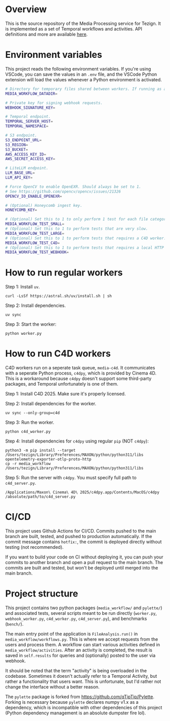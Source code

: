 # Overview

This is the source repository of the Media Processing service for Tezign.
It is implemented as a set of Temporal workflows and activities.
API definitions and more are available [here](https://tezign.feishu.cn/wiki/Q8HVw91AziK8u7k7Fy6c2SPNneR).

# Environment variables

This project reads the following environment variables. If you're using VSCode, you can save the
values in an `.env` file, and the VSCode Python extension will load the values whenever a Python
environment is activated.

```bash
# Directory for temporary files shared between workers. If running as a container, this should be a volumn mount.
MEDIA_WORKFLOW_DATADIR=

# Private key for signing webhook requests.
WEBHOOK_SIGNATURE_KEY=

# Temporal endpoint.
TEMPORAL_SERVER_HOST=
TEMPORAL_NAMESPACE=

# S3 endpoint.
S3_ENDPOINT_URL=
S3_REGION=
S3_BUCKET=
AWS_ACCESS_KEY_ID=
AWS_SECRET_ACCESS_KEY=

# LiteLLM endpoint.
LLM_BASE_URL=
LLM_API_KEY=

# Force OpenCV to enable OpenEXR. Should always be set to 1.
# See https://github.com/opencv/opencv/issues/21326
OPENCV_IO_ENABLE_OPENEXR=

# (Optional) Honeycomb ingest key.
HONEYCOMB_KEY=

# (Optional) Set this to 1 to only perform 1 test for each file category.
MEDIA_WORKFLOW_TEST_SMALL=
# (Optional) Set this to 1 to perform tests that are very slow.
MEDIA_WORKFLOW_TEST_LARGE=
# (Optional) Set this to 1 to perform tests that requires a C4D worker.
MEDIA_WORKFLOW_TEST_C4D=
# (Optional) Set this to 1 to perform tests that requires a local HTTP server at port 8848.
MEDIA_WORKFLOW_TEST_WEBHOOK=
```

# How to run regular workers

Step 1: Install `uv`.

```
curl -LsSf https://astral.sh/uv/install.sh | sh
```

Step 2: Install dependencies.

```
uv sync
```

Step 3: Start the worker:

```
python worker.py
```

# How to run C4D workers

C4D workers run on a seperate task queue, `media-c4d`. It communicates with a seperate Python
process, `c4dpy`, which is provided by Cinema 4D. This is a workaround because `c4dpy` doesn't
support some third-party packages, and Temporal unfortunately is one of them.

Step 1: Install C4D 2025. Make sure it's properly licensed.

Step 2: Install dependencies for the worker.

```
uv sync --only-group=c4d
```

Step 3: Run the worker.

```
python c4d_worker.py
```

Step 4: Install dependencies for `c4dpy` using regular `pip` (NOT `c4dpy`):

```
python3 -m pip install --target /Users/tezign/Library/Preferences/MAXON/python/python311/libs opentelemetry-exporter-otlp-proto-http
cp -r media_workflow /Users/tezign/Library/Preferences/MAXON/python/python311/libs
```

Step 5: Run the server with `c4dpy`. You must specify full path to `c4d_server.py`.

```
/Applications/Maxon\ Cinema\ 4D\ 2025/c4dpy.app/Contents/MacOS/c4dpy /absolute/path/to/c4d_server.py
```

# CI/CD

This project uses Github Actions for CI/CD. Commits pushed to the main branch are built, tested, and pushed to
production automatically. If the commit message contains `hotfix:`, the commit is deployed directly without testing (not
recommended).

If you want to build your code on CI without deploying it, you can push your commits to another branch and open a pull
request to the main branch. The commits are built and tested, but won't be deployed until merged into the main branch.

# Project structure

This project contains two python packages (`media_workflow/` and `pylette/`) and associated tests, several scripts meant
to be run directly (`worker.py`, `webhook_worker.py`, `c4d_worker.py`, `c4d_server.py`), and benchmarks (`bench/`).

The main entry point of the application is `FileAnalysis.run()` in `media_workflow/workflows.py`. This is where we
accept requests from the users and process them. A workflow can start various activities defined in
`media_workflow/activities`. After an activity is completed, the result is saved in `self.results` for queries and
(optionally) posted to the user via webhook.

It should be noted that the term "activity" is being overloaded in the codebase. Sometimes it doesn't actually refer to
a Temporal Activity, but rather a functionality that users want. This is unfortunate, but I'd rather not change the
interface without a better reason.

The `pylette` package is forked from https://github.com/qTipTip/Pylette. Forking is necessary because `pylette` declares
numpy v1.x as a dependency, which is incompatible with other dependencies of this project (Python dependency management
is an absolute dumpster fire lol).
